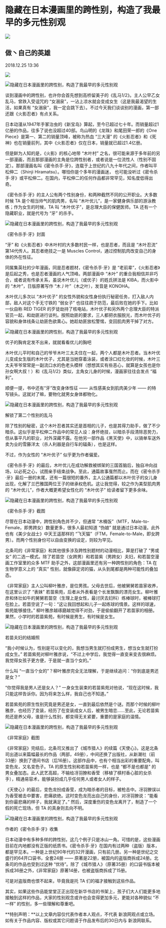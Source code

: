 # 隐藏在日本漫画里的跨性别，构造了我最早的多元性别观

_![](https://n.sinaimg.cn/sinacn10201/360/w180h180/20191012/8158-ifvwfti7747406.jpg)_

## 做丶自己的英雄

2018.12.25 13:36

![](//n.sinaimg.cn/default/2fb77759/20151125/320X320.png)

![隐藏在日本漫画里的跨性别，构造了我最早的多元性别观](http://k.sinaimg.cn/n/front/0/w800h800/20181225/f9fB-hqqzpkv6648023.jpg/w700d1q75cms.jpg)

谈到漫画中的跨性别，也许你会首先想到高桥留美子的《乱马1/2》。主人公早乙女乱马，曾跌入受诅咒的 “女溺泉”，一沾上凉水就会变成女生（这是我最渴望的生活，如果真有 “女溺泉”，我一定会跳下去）。不过今天我们谈谈别的漫画，第一部还跟《火影忍者》有点关系。

日本动漫从1947年手冢治虫的《新宝岛》算起，至今已超过七十年。而销量超过1亿册的作品，往多了说也没超过40部。鸟山明的《龙珠》和尾田荣一郎的《One Piece》是第一、第二的销量顶峰，被称为热血 “三大漫” 的《火影忍者》和《死神》也在销量前列，其中《火影忍者》仅在日本，销量就已超过1.4亿册。

但是鲜为人知的是，《火影》的核心地带 “木叶村” 之名，很可能来源于多年前的另一部漫画，而且那部漫画的主角是位跨性别者，或者说是一位流性人（性别不固定）。那部漫画名叫《密令杀手·牙》，连载于上世纪的八九十年代之间，作者叫平松伸二（Shinji Hiramatsu）。哪怕你是个多年的漫画迷， 也可能没听过《密令杀手·牙》或平松伸二。在国内，平松伸二的任何作品都非常罕见，知名度低得出奇。

《密令杀手·牙》的主人公有两个性别身份，和两种截然不同的公开职业。大多数时候 TA 是个相当帅气的肌肉男，名叫 “木叶优儿”，是一家健身俱乐部的游泳教练；作为女生的时候，TA 叫 “木叶优子”，是总理大臣的保健医师。TA 还有一个隐藏职业，就是代号为 “牙” 的杀手。

![隐藏在日本漫画里的跨性别，构造了我最早的多元性别观](http://k.sinaimg.cn/n/front/244/w404h640/20181225/lAix-hqqzpkv6648107.jpg/w700d1q75cms.jpg)

《密令杀手·牙》封面

“牙” 和《火影忍者》中木叶村的大多数村民一样，也是忍者，而且是 “木叶忍流” 第14代传人。其忍者绝技之一是 Muscles Control，通过控制肌肉改变自己的身体的外在性征。

同属集英社的少年漫画，同是忍者题材，《密令杀手·牙》是 “老前辈”，《火影忍者》是后起之秀，也是忍者漫画的人气顶峰。两部漫画中 “木叶” 的重合我相信并非巧合，或者说有传承关系，虽说木叶优儿（或优子）的姓氏拼法是 KIBA，而火影中的 “木叶”，日版原著写作 “木丿叶”（木之叶），发音是 KONOHA。

木叶优儿多次以 “木叶优子” 的女性外貌和女性身份执行秘密任务，打入敌人内部，敌人对这个手无寸铁的 “弱女子” 也往往疏于防范，最后败在她的手下。比如一伙自称 RED TIGER 的歹徒劫持了核电站，木叶优子和另外两个总理大臣的特派官员一起，和劫匪进行谈判。按照劫匪的要求，三人都把衣服脱光，而木叶优子的容貌和身体线条让劫匪色欲熏心。她趁劫匪放松警惕，变回肌肉男干掉了对方。

![隐藏在日本漫画里的跨性别，构造了我最早的多元性别观](http://k.sinaimg.cn/n/front/134/w666h1068/20181225/C6BR-hqqzpkv6648147.jpg/w700d1q75cms.jpg)

优子的胸肯定发不出来，就就看看优儿的胸吧

木叶优儿平时和自己的爷爷木叶三太夫住在一起，两个人都是木叶忍者。当木叶优儿变成女生版的木叶优子，尤其是当她穿着泳装，或者涂口红化妆的时候，木叶三太夫爷爷常常是一副流口水的色老头模样（想想其实有些恶心，就算是女孩也是你孙女啊大叔！）和《乱马1/2》类似，主角女儿身的时候，漫画家往往会发点 “福利”。

顺便一提，书中还有“牙”改变身体性征 —— 从性感美女到肌肉美少年 —— 的特写镜头。这就对了嘛，要物化就男女身体都物化。

![隐藏在日本漫画里的跨性别，构造了我最早的多元性别观](http://n.sinaimg.cn/front/75/w500h375/20181225/uVcx-hqqzpkv6648279.gif)

解锁了第二个性别的乱马

除了性别的秘密，这个木叶忍者其实还是首相的儿子，也是其得力助手，做了不少暗杀。这似乎是平松伸二作品中的常见人设：身怀绝技，以暗杀手段清除恶势力，但从事平凡的职业，对外深藏不露。在他另一部作品《黑天使》中，以骑单车送外卖为业的雪藤洋太（杀人利器是自行车的辐条），也是这样。

不过，作为女性的 “木叶优子” 似乎更为作者偏爱。

《密令杀手·牙》的最后，木叶优儿在成功解救被绑架的三国首脑后，独自冲向战场，以必死之心，试图亲手结束战争。至此，通篇故事戛然而止。而在《密令杀手·牙》最后一册的末尾，还有一篇很短的番外，主人公通篇都以木叶优子的女儿身出现，化解了兰巴雅国两位王子的继承权危机。这让我觉得，较之作为美型肌肉男的 “木叶优儿”，作者大概更希望女性化的 “木叶优子” 给读者留下更多余味。

![隐藏在日本漫画里的跨性别，构造了我最早的多元性别观](http://k.sinaimg.cn/n/front/766/w347h419/20181225/yqz3-hqqzpkv6648323.jpg/w700d1q75cms.jpg)

《密令杀手·牙》截图

尽管在日本动漫中，跨性别角色并不少，但通常 “木桶饭”（MTF，Male-to-Female，即男跨女）数量更多，很多人最初知道 “伪娘” 就是通过日本动漫。此外也有《美少女战士》中天王遥那样的 “飞天猫”（FTM，Female-to-Male，即女跨男）。而两个性别身份可以自由变换的设定，则较为罕见。

北条司的《非常家庭》和其他很多涉及跨性别题材的动漫相比，算是打破了 “男或女” 的二选一模式。除了若苗空（女跨男）和若苗紫（男跨女）夫妇，和若苗空漫画工作室里的众多 MTF 助手之外，这部漫画里还有另一种跨性别的角色：TA 在生物学意义上的 “真实” 性别，就像薛定谔的猫，从头到尾都是两种可能性的叠加态。

《非常家庭》主人公叫柳叶雅彦，是位男孩。父母去世后，他被舅舅若苗家收养，在这里认识了 “表妹” 若苗紫苑，后者从外表看是个长发飘飘的漂亮女生。柳叶雅彦和体壮如牛的舅舅若苗空（生理上是女性，最讨厌去妇科）练棒球时，被棒球打在脸上。若苗空说了一句：“这让我回想起和儿子一起练球的情景。这样的球速，紫苑能够接住。” 柳叶雅彦越琢磨越觉得不对劲，于是偷偷翻开了若苗家的相册。果然，小学时的若苗紫苑，有时候是男生，有时候是女生。

![隐藏在日本漫画里的跨性别，构造了我最早的多元性别观](http://k.sinaimg.cn/n/front/180/w449h531/20181225/GnMt-hqqzpkv6648361.jpg/w700d1q75cms.jpg)

若苗夫妇的结婚照

“我小时候认为，性别是可以变化的，我想当男生就打扮成男生，想当女生就打扮成女生。” 若苗紫苑对柳叶雅彦说，“不过上中学后，我觉得一直变来变去很麻烦。我觉得女孩子更方便，于是就一直当个女的。”

什么叫 “一直当个女的”？柳叶雅彦完全无法理解，于是继续追问：“你到底是男还是女？”

“你觉得我是男人还是女人？” 一身女生装束的若苗紫苑对他说，“现在这时候，我只能这样告诉你。因为将来怎么样，我自己也不知道。”

若苗紫苑的原生性别究竟是男还是女，一直到最后依然是个谜。而那个时候的柳叶雅彦，也经历了变装，经历了在变装成女人后，被男生暗恋……至此，无论若苗紫苑还是养父母，谁是什么性别，都变得无关紧要，重要的是家庭的温情。

![隐藏在日本漫画里的跨性别，构造了我最早的多元性别观](http://k.sinaimg.cn/n/front/93/w516h377/20181225/uOLA-hqqzpkv6648450.jpg/w700d1q75cms.jpg)

《非常家庭》截图

《非常家庭》完结后，北条司又推出了《城市猎人》的续篇《天使心》。这是北条司出道以来篇幅最长的作品（两部，49册），中间还换了出版社，从新潮社（前33册）换到了德间书店（后16册）。这部作品中，也有个相当出彩的重要配角，叫变色龙，又名变色子。TA 的原生性别和若苗紫苑一样，也是 “都不是也都是” 的 男女叠加态。此人武艺高超，不输给冴羽獠和香莹（移植了槙村香心脏的女杀手），精通易容术，能够装扮成几乎任何男人或者女人的样子。

《天使心》的最后，变色龙扮成香莹，成为暗杀者的目标，被枪击中。冴羽獠误以为香莹被击中要害，悲痛欲绝。这时变色龙亮出自己的身份，对冴羽獠说：“能看到你最悲痛的样子，我就满足了。” 然后，深度重伤的变色龙离开了，制造了一个假的死亡现场，但 TA 的真身则去向不明。

![隐藏在日本漫画里的跨性别，构造了我最早的多元性别观](http://k.sinaimg.cn/n/front/290/w1080h810/20181225/X8nT-hqqzpkv6648513.jpg/w700d1q75cms.jpg)

作者的《密令杀手·牙》收集

日本动漫中有多种多样的跨性别，这几个例子只是冰山一角。可惜的是，这些漫画目前在内地都没有正版的纸质书。《密令杀手·牙》在国内有过两种（盗版）版本，都是罕见本。一种是上世纪90年代的32开漫画，只有前几册。另一种是世纪之交盛行的64开口袋书，全套24册 —— 原著是22册，被国内的盗版商拆成24册。北条司的作品也受到过这种 “优待”。除了《城市猎人》（原著35册）的口袋书版本被拆成36册之外，《非常家庭》原著14册，也被盗版商拆成了15册。

可是对盗版商也恨不起来，毕竟我是托 TA 们的福才接触到这些作品。

其实，如果这些作品能堂堂正正出现在新华书店的书架上，孩子们大人们能更多地接触到这样的作品，大家的性别观念或许也会变得更加多元，更能对各种貌似 “不一样” 的性别，多一些理解和尊重吧。

**特别声明：**以上文章内容仅代表作者本人观点，不代表 新浪网观点或立场。如有关于作品内容、版权或其它问题请于作品发布后的30日内与 新浪网联系。